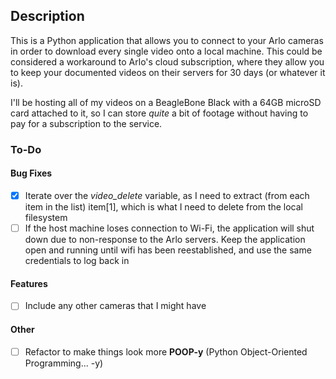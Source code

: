 ## Description
This is a Python application that allows you to connect to your Arlo cameras in order to download every single video onto a local machine. This could be considered a workaround to Arlo's cloud subscription, where they allow you to keep your documented videos on their servers for 30 days (or whatever it is).

I'll be hosting all of my videos on a BeagleBone Black with a 64GB microSD card attached to it, so I can store *quite* a bit of footage without having to pay for a subscription to the service. 

### To-Do
#### Bug Fixes
- [x] Iterate over the *video_delete* variable, as I need to extract (from each item in the list) item[1], which is what I need to delete from the local filesystem
- [ ] If the host machine loses connection to Wi-Fi, the application will shut down due to non-response to the Arlo servers. Keep the application open and running until wifi has been reestablished, and use the same credentials to log back in

#### Features
- [ ] Include any other cameras that I might have

#### Other
- [ ] Refactor to make things look more **POOP-y** (Python Object-Oriented Programming... -y)